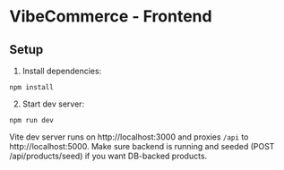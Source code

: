 # VibeCommerce - Frontend

## Setup

1. Install dependencies:
```
npm install
```

2. Start dev server:
```
npm run dev
```

Vite dev server runs on http://localhost:3000 and proxies `/api` to http://localhost:5000.
Make sure backend is running and seeded (POST /api/products/seed) if you want DB-backed products.
